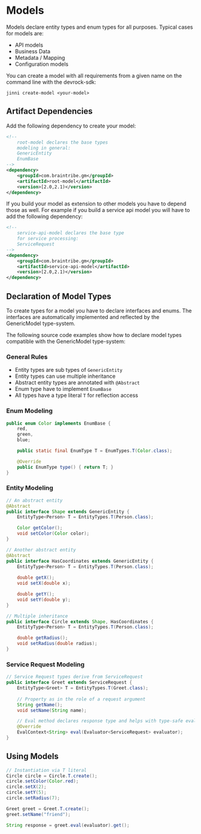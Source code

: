 # Models

Models declare entity types and enum types for all purposes. Typical cases for models are:

* API models
* Business Data
* Metadata / Mapping
* Configuration models

You can create a model with all requirements from a given name on the command line with the devrock-sdk:

```
jinni create-model <your-model>
```

## Artifact Dependencies

Add the following dependency to create your model:

```xml
<!-- 
    root-model declares the base types
    modeling in general:
    GenericEntity
    EnumBase
-->
<dependency>
    <groupId>com.braintribe.gm</groupId>
    <artifactId>root-model</artifactId>
    <version>[2.0,2.1)</version>
</dependency>
```
If you build your model as extension to other models you have to depend those as well. For example if you build a service api model you will have to add the following dependency:
```xml
<!-- 
    service-api-model declares the base type
    for service processing:
    ServiceRequest
-->
<dependency>
    <groupId>com.braintribe.gm</groupId>
    <artifactId>service-api-model</artifactId>
    <version>[2.0,2.1)</version>
</dependency>
```
## Declaration of Model Types

To create types for a model you have to declare interfaces and enums. The interfaces are automatically implemented and reflected by the GenericModel type-system.

The following source code examples show how to declare model types compatible with the GenericModel type-system:

### General Rules

* Entity types are sub types of `GenericEntity`
* Entity types can use multiple inheritance
* Abstract entity types are annotated with `@Abstract`
* Enum type have to implement `EnumBase`
* All types have a type literal `T` for reflection access

### Enum Modeling

```java
public enum Color implements EnumBase {
    red, 
    green, 
    blue;

    public static final EnumType T = EnumTypes.T(Color.class);

    @Override
    public EnumType type() { return T; }
}
```

### Entity Modeling 

```java
// An abstract entity
@Abstract
public interface Shape extends GenericEntity {
    EntityType<Person> T = EntityTypes.T(Person.class);

    Color getColor();
    void setColor(Color color);
}

// Another abstract entity
@Abstract
public interface HasCoordinates extends GenericEntity {
    EntityType<Person> T = EntityTypes.T(Person.class);
    
    double getX(); 
    void setX(double x);

    double getY();
    void setY(double y);
}

// Multiple inheritance
public interface Circle extends Shape, HasCoordinates {
    EntityType<Person> T = EntityTypes.T(Person.class);

    double getRadius();
    void setRadius(double radius);
}
```

### Service Request Modeling

```java
// Service Request types derive from ServiceRequest
public interface Greet extends ServiceRequest {
    EntityType<Greet> T = EntityTypes.T(Greet.class);
	
    // Property as in the role of a request argument
    String getName();
    void setName(String name);

    // Eval method declares response type and helps with type-safe evaluation
    @Override
    EvalContext<String> eval(Evaluator<ServiceRequest> evaluator);
}
```

## Using Models

```java
// Instantiation via T literal
Circle circle = Circle.T.create();
circle.setColor(Color.red);
circle.setX(2);
circle.setY(5);
circle.setRadius(7);

Greet greet = Greet.T.create();
greet.setName("friend");

String response = greet.eval(evaluator).get();
```